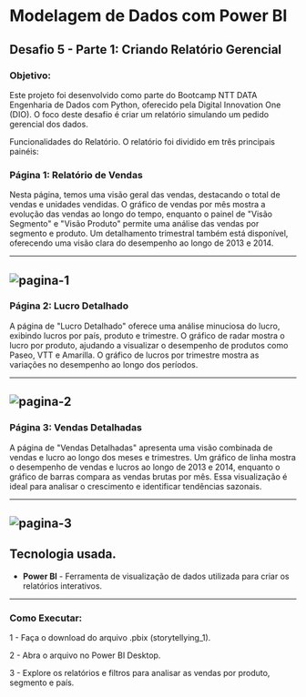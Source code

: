 <h1>Modelagem de Dados com Power BI</h1> 

<h2>Desafio 5 - Parte 1: Criando Relatório Gerencial</h2>

<h3>Objetivo:</h3>
<p>Este projeto foi desenvolvido como parte do Bootcamp NTT DATA Engenharia de Dados com Python, oferecido pela Digital Innovation One (DIO). O foco deste desafio é criar um relatório simulando um pedido gerencial dos dados.</p>

<p>Funcionalidades do Relatório.
O relatório foi dividido em três principais painéis:</p>

<h3>Página 1: Relatório de Vendas</h3>

<p>Nesta página, temos uma visão geral das vendas, destacando o total de vendas e unidades vendidas. O gráfico de vendas por mês mostra a evolução das vendas ao longo do tempo, enquanto o painel de "Visão Segmento" e "Visão Produto" permite uma análise das vendas por segmento e produto. Um detalhamento trimestral também está disponível, oferecendo uma visão clara do desempenho ao longo de 2013 e 2014.</p>

-------------------------------------------------------
![pagina-1](https://github.com/user-attachments/assets/36c7a79a-cc68-424f-9b21-b7c0b2d0983b)
-------------------------------------------------------

<h3>Página 2: Lucro Detalhado</h3>

<p>A página de "Lucro Detalhado" oferece uma análise minuciosa do lucro, exibindo lucros por país, produto e trimestre. O gráfico de radar mostra o lucro por produto, ajudando a visualizar o desempenho de produtos como Paseo, VTT e Amarilla. O gráfico de lucros por trimestre mostra as variações no desempenho ao longo dos períodos.</p>

-------------------------------------------------------
![pagina-2](https://github.com/user-attachments/assets/f584f8b2-38be-49a7-af32-4cccb7ef79ce)
-------------------------------------------------------

<h3>Página 3: Vendas Detalhadas</h3>

<p>A página de "Vendas Detalhadas" apresenta uma visão combinada de vendas e lucro ao longo dos meses e trimestres. Um gráfico de linha mostra o desempenho de vendas e lucros ao longo de 2013 e 2014, enquanto o gráfico de barras compara as vendas brutas por mês. Essa visualização é ideal para analisar o crescimento e identificar tendências sazonais.</p>

-------------------------------------------------------
![pagina-3](https://github.com/user-attachments/assets/5535510e-2c7b-4451-8287-e2578f97aaeb)
-------------------------------------------------------

## Tecnologia usada.

- **Power BI** - Ferramenta de visualização de dados utilizada para criar os relatórios interativos.
-----------------------------------------------------------
### Como Executar:

1 - Faça o download do arquivo .pbix (storytellying_1).

2 - Abra o arquivo no Power BI Desktop.

3 - Explore os relatórios e filtros para analisar as vendas por produto, segmento e país.
